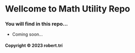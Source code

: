 # Wellcome to Math Utility Repo
### You will find in this repo...

* Coming soon...

#### Copyright &#169; 2023 robert.trí